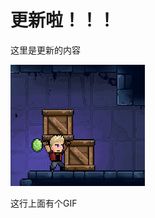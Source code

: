 # 更新啦！！！

这里是更新的内容

![image](https://raw.githubusercontent.com/VeewoGames/NA2Announcements/master/announcements/11/20250304_152506_8494621908072206712.png)

这行上面有个GIF

